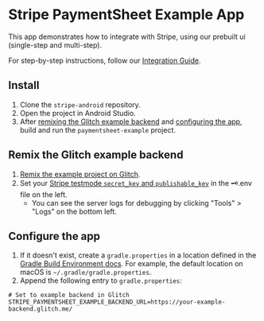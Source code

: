# Stripe PaymentSheet Example App

This app demonstrates how to integrate with Stripe, using our prebuilt ui (single-step and multi-step).

For step-by-step instructions, follow our [Integration Guide](https://stripe.com/docs/payments/accept-a-payment?platform=android).

## Install
1. Clone the `stripe-android` repository.
2. Open the project in Android Studio.
3. After [remixing the Glitch example backend](#remix-the-glitch-example-backend) and [configuring the app](#configure-the-app), build and run the `paymentsheet-example` project.

## Remix the Glitch example backend
1. [Remix the example project on Glitch](https://glitch.com/edit/#!/remix/stripe-mobile-payment-sheet).
2. Set your [Stripe testmode `secret_key` and `publishable_key`](https://dashboard.stripe.com/test/apikeys) in the 🗝️.env file on the left.
    - You can see the server logs for debugging by clicking "Tools" > "Logs" on the bottom left.

## Configure the app
1. If it doesn't exist, create a `gradle.properties` in a location defined in the
   [Gradle Build Environment docs](https://docs.gradle.org/current/userguide/build_environment.html#sec:gradle_configuration_properties).
   For example, the default location on macOS is `~/.gradle/gradle.properties`.
2. Append the following entry to `gradle.properties`:

```
# Set to example backend in Glitch
STRIPE_PAYMENTSHEET_EXAMPLE_BACKEND_URL=https://your-example-backend.glitch.me/
```
